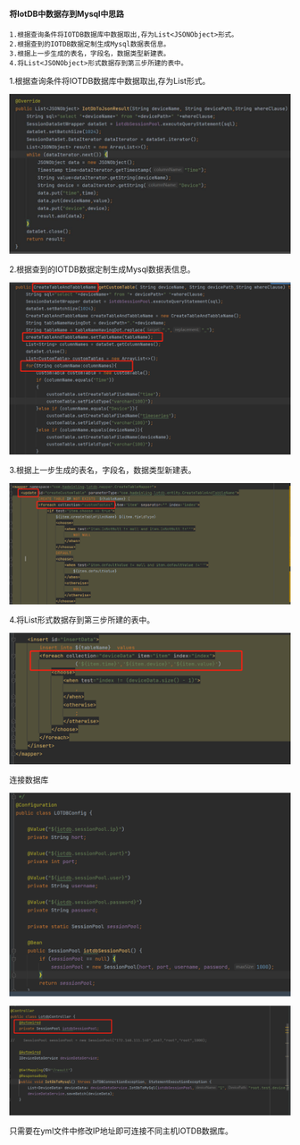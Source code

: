 #### 将IotDB中数据存到Mysql中思路

```
1.根据查询条件将IOTDB数据库中数据取出,存为List<JSONObject>形式。
2.根据查到的IOTDB数据定制生成Mysql数据表信息。
3.根据上一步生成的表名，字段名，数据类型新建表。
4.将List<JSONObject>形式数据存到第三步所建的表中。
```



1.根据查询条件将IOTDB数据库中数据取出,存为List<JSONObject>形式。

![image-20220810172221615](https://raw.githubusercontent.com/Ningyu-code/IotDbToMysql/new/readme-pic/firstStep.jpg)

2.根据查到的IOTDB数据定制生成Mysql数据表信息。

![image-20220810172221615](https://raw.githubusercontent.com/Ningyu-code/IotDbToMysql/new/readme-pic/secondStep.png)

3.根据上一步生成的表名，字段名，数据类型新建表。

![image-20220810172221615](https://raw.githubusercontent.com/Ningyu-code/IotDbToMysql/new/readme-pic/thirdStep.png)

4.将List<JSONObject>形式数据存到第三步所建的表中。

![image-20220810172221615](https://raw.githubusercontent.com/Ningyu-code/IotDbToMysql/new/readme-pic/fourthStep.png)



连接数据库

![image-20220810172350681](https://raw.githubusercontent.com/Ningyu-code/IotDbToMysql/main/readme-pic/image-20220810172350681.png)

![image-20220810172453154](https://raw.githubusercontent.com/Ningyu-code/IotDbToMysql/main/readme-pic/image-20220810172453154.png)

只需要在yml文件中修改IP地址即可连接不同主机IOTDB数据库。

